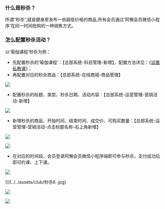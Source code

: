 ### 什么是秒杀？

所谓“秒杀”,就是健身房发布一些超低价格的商品,所有会员通过‘阿懒会员微信小程序’在同一时间抢购的一种销售方式。

### 怎么配置秒杀活动？

以‘瑜伽课程’秒杀为例：

- 先配置秒杀的‘瑜伽课程’：【总部系统-科目管理-新增】，配置方法详见：《[设置私教课](https://alanfit.github.io/AlanHelpDoc/阿懒俱乐部版本/私教课/设置私教课)》；
- 再配置对应的秒杀商品：【总部系统-在线商城-商品管理】

![](../../assets/club/秒杀3.png)

- 配置秒杀的标题、类型、秒杀日期、活动内容：【总部系统-运营管理-营销活动-新增】

![](../../assets/club/秒杀1.png)

- 新增秒杀的商品、开始时间、结束时间、成交价、可购买数量：【总部系统-运营管理-营销活动-点击标题名称-右上角新增】

![](../../assets/club/秒杀2.png)

![](../../assets/club/秒杀4.png)

- 在对应的时间段，会员登录阿懒会员微信小程序端即可参与秒杀，支付成功后即可约课、上下课。

![](../../assets/club/秒杀5.jpg)

![](../../assets/club/秒杀6 .jpg)

![](../../assets/club/秒杀7.jpg)

![](../../assets/club/秒杀8.jpg)